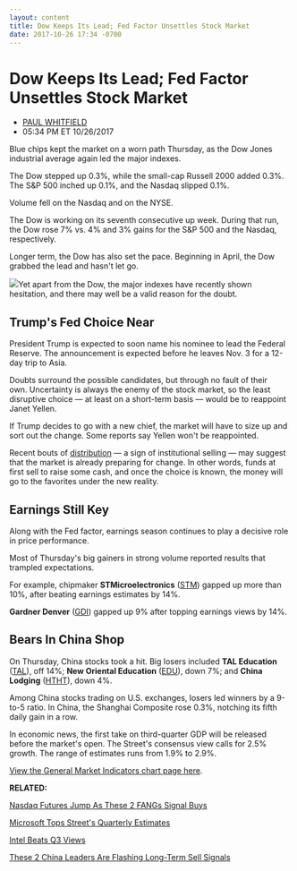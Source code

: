 ```yaml
---
layout: content
title: Dow Keeps Its Lead; Fed Factor Unsettles Stock Market
date: 2017-10-26 17:34 -0700
---
```



Dow Keeps Its Lead; Fed Factor Unsettles Stock Market
======================================================




* [PAUL WHITFIELD](https://www.investors.com/author/whitfieldp/ "Posts by PAUL WHITFIELD")
* 05:34 PM ET 10/26/2017




Blue chips kept the market on a worn path Thursday, as the Dow Jones industrial average again led the major indexes.




The Dow stepped up 0.3%, while the small-cap Russell 2000 added 0.3%. The S&P 500 inched up 0.1%, and the Nasdaq slipped 0.1%.


Volume fell on the Nasdaq and on the NYSE.


The Dow is working on its seventh consecutive up week. During that run, the Dow rose 7% vs. 4% and 3% gains for the S&P 500 and the Nasdaq, respectively.


Longer term, the Dow has also set the pace. Beginning in April, the Dow grabbed the lead and hasn't let go.


![](https://www.investors.com/wp-content/uploads/2017/10/MP102617-149x300.png)Yet apart from the Dow, the major indexes have recently shown hesitation, and there may well be a valid reason for the doubt.


Trump's Fed Choice Near
-----------------------


President Trump is expected to soon name his nominee to lead the Federal Reserve. The announcement is expected before he leaves Nov. 3 for a 12-day trip to Asia.


Doubts surround the possible candidates, but through no fault of their own. Uncertainty is always the enemy of the stock market, so the least disruptive choice — at least on a short-term basis — would be to reappoint Janet Yellen.


If Trump decides to go with a new chief, the market will have to size up and sort out the change. Some reports say Yellen won't be reappointed.


Recent bouts of [distribution](https://www.investors.com/ibd-university/market-timing/market-tops/) — a sign of institutional selling — may suggest that the market is already preparing for change. In other words, funds at first sell to raise some cash, and once the choice is known, the money will go to the favorites under the new reality.


Earnings Still Key
------------------


Along with the Fed factor, earnings season continues to play a decisive role in price performance.


Most of Thursday's big gainers in strong volume reported results that trampled expectations.


For example, chipmaker **STMicroelectronics** ([STM](https://research.investors.com/quote.aspx?symbol=STM)) gapped up more than 10%, after beating earnings estimates by 14%.


**Gardner Denver** ([GDI](https://research.investors.com/quote.aspx?symbol=GDI)) gapped up 9% after topping earnings views by 14%.


Bears In China Shop
-------------------


On Thursday, China stocks took a hit. Big losers included **TAL Education** ([TAL](https://research.investors.com/quote.aspx?symbol=TAL)), off 14%; **New Oriental Education** ([EDU](https://research.investors.com/quote.aspx?symbol=EDU)), down 7%; and **China Lodging** ([HTHT](https://research.investors.com/quote.aspx?symbol=HTHT)), down 4%.


Among China stocks trading on U.S. exchanges, losers led winners by a 9-to-5 ratio. In China, the Shanghai Composite rose 0.3%, notching its fifth daily gain in a row.


In economic news, the first take on third-quarter GDP will be released before the market's open. The Street's consensus view calls for 2.5% growth. The range of estimates runs from 1.9% to 2.9%.


[View the General Market Indicators chart page here](https://www.investors.com/wp-content/uploads/2017/10/IBD2610152456GMI.pdf).


**RELATED:**


[Nasdaq Futures Jump As These 2 FANGs Signal Buys](https://www.investors.com/market-trend/stock-market-today/nasdaq-sp-500-futures-pop-fang-stocks-alphabet-amazon-signal-buys/) 


[Microsoft Tops Street's Quarterly Estimates](https://www.investors.com/news/technology/microsoft-tops-september-quarter-sales-earnings-targets/)


[Intel Beats Q3 Views](https://www.investors.com/news/technology/chipmaker-intel-beats-third-quarter-goals-shares-rise-late/)


[These 2 China Leaders Are Flashing Long-Term Sell Signals](http://v)




